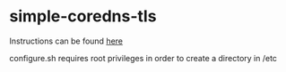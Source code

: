 # simple-coredns-tls

Instructions can be found [here](https://bartonbytes.com/posts/how-to-configure-coredns-for-dns-over-tls/)

configure.sh requires root privileges in order to create a directory in /etc
